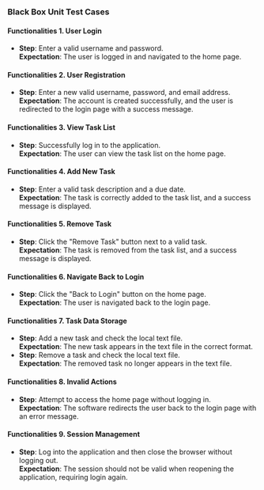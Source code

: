 ### Black Box Unit Test Cases  

#### Functionalities 1. User Login  
- **Step**: Enter a valid username and password.  
  **Expectation**: The user is logged in and navigated to the home page.  

#### Functionalities 2. User Registration  
- **Step**: Enter a new valid username, password, and email address.  
  **Expectation**: The account is created successfully, and the user is redirected to the login page with a success message.  

#### Functionalities 3. View Task List  
- **Step**: Successfully log in to the application.  
  **Expectation**: The user can view the task list on the home page.  


#### Functionalities 4. Add New Task  
- **Step**: Enter a valid task description and a due date.  
  **Expectation**: The task is correctly added to the task list, and a success message is displayed.  


#### Functionalities 5. Remove Task  
- **Step**: Click the "Remove Task" button next to a valid task.  
  **Expectation**: The task is removed from the task list, and a success message is displayed.  


#### Functionalities 6. Navigate Back to Login  
- **Step**: Click the "Back to Login" button on the home page.  
  **Expectation**: The user is navigated back to the login page.  


#### Functionalities 7. Task Data Storage  
- **Step**: Add a new task and check the local text file.  
  **Expectation**: The new task appears in the text file in the correct format.  
- **Step**: Remove a task and check the local text file.  
  **Expectation**: The removed task no longer appears in the text file.  


#### Functionalities 8. Invalid Actions  
- **Step**: Attempt to access the home page without logging in.  
  **Expectation**: The software redirects the user back to the login page with an error message.  


#### Functionalities 9. Session Management  
- **Step**: Log into the application and then close the browser without logging out.  
  **Expectation**: The session should not be valid when reopening the application, requiring login again.  

